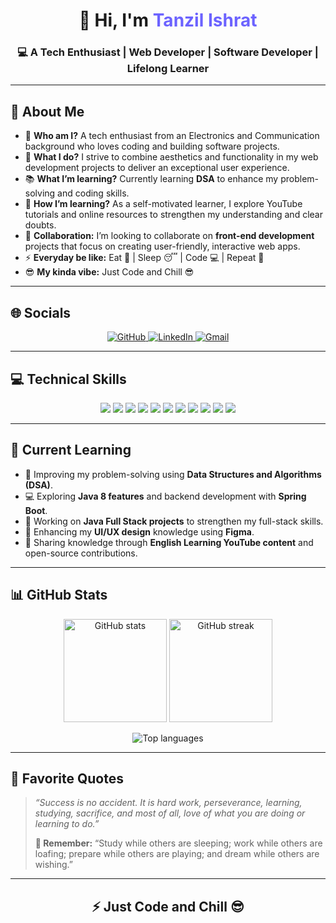 <!-- 🌸 T A N Z I L  I S H R A T - G I T H U B  P R O F I L E 🌸 -->

<h1 align="center">👋 Hi, I'm <span style="color:#6C63FF;">Tanzil Ishrat</span></h1>
<h3 align="center">💻 A Tech Enthusiast | Web Developer | Software Developer |  Lifelong Learner</h3>

---

## 🩵 About Me
<ul>
  <li>💞️ <strong>Who am I?</strong> A tech enthusiast from an Electronics and Communication background who loves coding and building software projects.</li>
  <li>👀 <strong>What I do?</strong> I strive to combine aesthetics and functionality in my web development projects to deliver an exceptional user experience.</li>
  <li>📚 <strong>What I’m learning?</strong> Currently learning <strong>DSA</strong> to enhance my problem-solving and coding skills.</li>
  <li>🌱 <strong>How I’m learning?</strong> As a self-motivated learner, I explore YouTube tutorials and online resources to strengthen my understanding and clear doubts.</li>
  <li>💞️ <strong>Collaboration:</strong> I’m looking to collaborate on <strong>front-end development</strong> projects that focus on creating user-friendly, interactive web apps.</li>
  <li>⚡ <strong>Everyday be like:</strong> Eat 🍕 | Sleep 😴 | Code 💻 | Repeat 🔁</li>
  <li>😎 <strong>My kinda vibe:</strong> Just Code and Chill 😎</li>
</ul>

---

## 🌐 Socials
<p align="center">
  <a href="https://github.com/TanzilIshrat15" target="_blank">
    <img src="https://img.shields.io/badge/GitHub-181717?style=for-the-badge&logo=github&logoColor=white" alt="GitHub"/>
  </a>
  <a href="https://linkedin.com/in/tanzilishrat" target="_blank">
    <img src="https://img.shields.io/badge/LinkedIn-0A66C2?style=for-the-badge&logo=linkedin&logoColor=white" alt="LinkedIn"/>
  </a>
  <a href="mailto:tanziishu2004@gmail.com" target="_blank">
    <img src="https://img.shields.io/badge/Gmail-EA4335?style=for-the-badge&logo=gmail&logoColor=white" alt="Gmail"/>
  </a>
</p>

---

## 💻 Technical Skills
<p align="center">
  <img src="https://img.shields.io/badge/HTML5-E34F26?style=for-the-badge&logo=html5&logoColor=white"/>
  <img src="https://img.shields.io/badge/CSS3-1572B6?style=for-the-badge&logo=css3&logoColor=white"/>
  <img src="https://img.shields.io/badge/JavaScript-F7DF1E?style=for-the-badge&logo=javascript&logoColor=black"/>
  <img src="https://img.shields.io/badge/React-61DAFB?style=for-the-badge&logo=react&logoColor=black"/>
  <img src="https://img.shields.io/badge/MySQL-00758F?style=for-the-badge&logo=mysql&logoColor=white"/>
  <img src="https://img.shields.io/badge/Java-orange?style=for-the-badge&logo=java&logoColor=white"/>
  <img src="https://img.shields.io/badge/TailwindCSS-38B2AC?style=for-the-badge&logo=tailwindcss&logoColor=white"/>
  <img src="https://img.shields.io/badge/Bootstrap-7952B3?style=for-the-badge&logo=bootstrap&logoColor=white"/>
  <img src="https://img.shields.io/badge/Figma-F24E1E?style=for-the-badge&logo=figma&logoColor=white"/>
  <img src="https://img.shields.io/badge/Git-F05032?style=for-the-badge&logo=git&logoColor=white"/>
  <img src="https://img.shields.io/badge/VS%20Code-007ACC?style=for-the-badge&logo=visualstudiocode&logoColor=white"/>
</p>

---

## 📘 Current Learning
<ul>
  <li>🌱 Improving my problem-solving using <strong>Data Structures and Algorithms (DSA)</strong>.</li>
  <li>💻 Exploring <strong>Java 8 features</strong> and backend development with <strong>Spring Boot</strong>.</li>
  <li>🚀 Working on <strong>Java Full Stack projects</strong> to strengthen my full-stack skills.</li>
  <li>🎨 Enhancing my <strong>UI/UX design</strong> knowledge using <strong>Figma</strong>.</li>
  <li>💬 Sharing knowledge through <strong>English Learning YouTube content</strong> and open-source contributions.</li>
</ul>

---

## 📊 GitHub Stats
<p align="center">
  <img src="https://github-readme-stats.vercel.app/api?username=TanzilIshrat15&show_icons=true&theme=tokyonight" alt="GitHub stats" height="165"/>
  <img src="https://github-readme-streak-stats.herokuapp.com/?user=TanzilIshrat15&theme=tokyonight" alt="GitHub streak" height="165"/>
</p>

<p align="center">
  <img src="https://github-readme-stats.vercel.app/api/top-langs/?username=TanzilIshrat15&layout=compact&theme=tokyonight" alt="Top languages"/>
</p>

---

## 💬 Favorite Quotes
<blockquote>
  <p><em>“Success is no accident. It is hard work, perseverance, learning, studying, sacrifice, and most of all, love of what you are doing or learning to do.”</em></p>
  <p><strong>💞️ Remember:</strong> “Study while others are sleeping; work while others are loafing; prepare while others are playing; and dream while others are wishing.”</p>
</blockquote>

---

<h2 align="center">⚡ Just Code and Chill 😎</h2>
